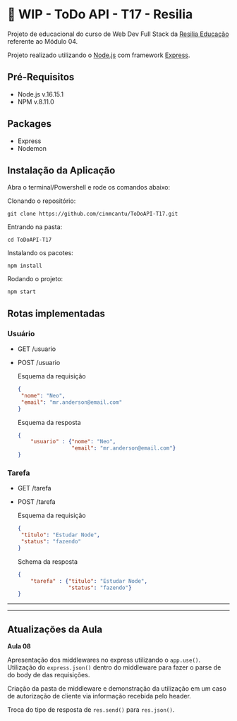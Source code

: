# :construction: WIP - ToDo API - T17 - Resilia

Projeto de educacional do curso de Web Dev Full Stack da [Resilia Educação](https://www.resilia.com.br/) referente ao Módulo 04.

Projeto realizado utilizando o [Node.js](https://nodejs.org/en/) com framework [Express](https://expressjs.com/).

## Pré-Requisitos

* Node.js  v.16.15.1
* NPM v.8.11.0

## Packages

* Express
* Nodemon

## Instalação da Aplicação

Abra o terminal/Powershell e rode os comandos abaixo:

Clonando o repositório:
```
git clone https://github.com/cinmcantu/ToDoAPI-T17.git
```

Entrando na pasta:
```
cd ToDoAPI-T17
```

Instalando os pacotes:
```
npm install
```

Rodando o projeto:
```
npm start
```

## Rotas implementadas

### Usuário
 * GET  /usuario
 * POST /usuario

    Esquema da requisição
    ```json
    {
     "nome": "Neo",
     "email": "mr.anderson@email.com"
    }
    ```

    Esquema da resposta
    ```json
    {
        "usuario" : {"nome": "Neo",
                     "email": "mr.anderson@email.com"}
    }
    ```

### Tarefa
 * GET /tarefa 
 * POST /tarefa

    Esquema da requisição
    ```json
    {
     "titulo": "Estudar Node",
     "status": "fazendo"
    }
    ```

    Schema da resposta
    ```json
    {
        "tarefa" : {"titulo": "Estudar Node",
                    "status": "fazendo"}
    }
    ```
 

---
---

## Atualizações da Aula

__Aula 08__

Apresentação dos middlewares no express utilizando o `app.use()`. Utilização do `express.json()` dentro do middleware para fazer o parse de do body de das requisições.

Criação da pasta de middleware e demonstração da utilização em um caso de autorização de cliente via informação recebida pelo header.

Troca do tipo de resposta de `res.send()` para `res.json()`.
